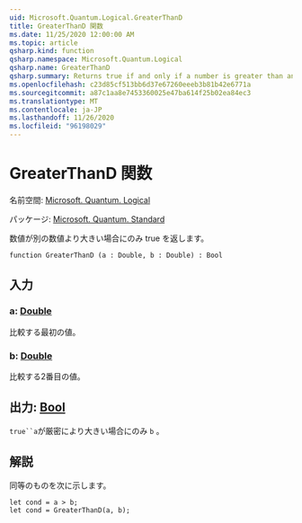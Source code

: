 ```yaml
---
uid: Microsoft.Quantum.Logical.GreaterThanD
title: GreaterThanD 関数
ms.date: 11/25/2020 12:00:00 AM
ms.topic: article
qsharp.kind: function
qsharp.namespace: Microsoft.Quantum.Logical
qsharp.name: GreaterThanD
qsharp.summary: Returns true if and only if a number is greater than another number.
ms.openlocfilehash: c23d85cf513bb6d37e67260eeeb3b81b42e6771a
ms.sourcegitcommit: a87c1aa8e7453360025e47ba614f25b02ea84ec3
ms.translationtype: MT
ms.contentlocale: ja-JP
ms.lasthandoff: 11/26/2020
ms.locfileid: "96198029"
---
```

# <a name="greaterthand-function"></a>GreaterThanD 関数

名前空間: [Microsoft. Quantum. Logical](xref:Microsoft.Quantum.Logical)

パッケージ: [Microsoft. Quantum. Standard](https://nuget.org/packages/Microsoft.Quantum.Standard)


数値が別の数値より大きい場合にのみ true を返します。

```qsharp
function GreaterThanD (a : Double, b : Double) : Bool
```


## <a name="input"></a>入力

### <a name="a--double"></a>a: [Double](xref:microsoft.quantum.lang-ref.double)

比較する最初の値。


### <a name="b--double"></a>b: [Double](xref:microsoft.quantum.lang-ref.double)

比較する2番目の値。



## <a name="output--bool"></a>出力: [Bool](xref:microsoft.quantum.lang-ref.bool)

`true``a`が厳密により大きい場合にのみ `b` 。

## <a name="remarks"></a>解説

同等のものを次に示します。

```Q#
let cond = a > b;
let cond = GreaterThanD(a, b);
```